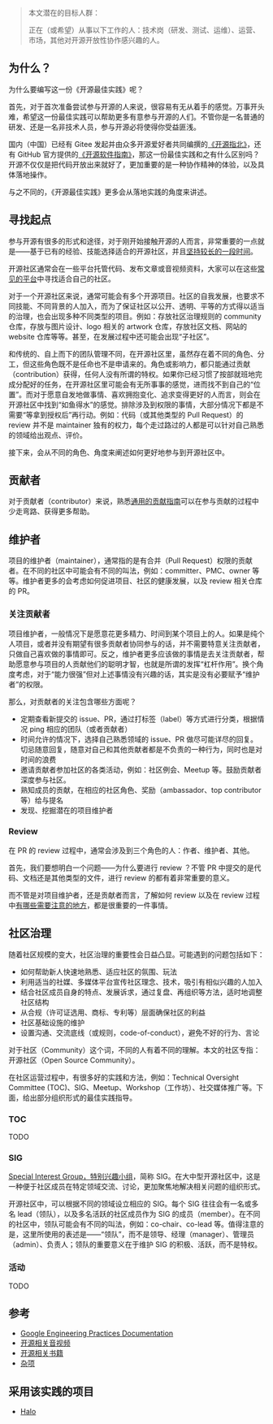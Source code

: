 > 本文潜在的目标人群：
>
> 正在（或希望）从事以下工作的人：技术岗（研发、测试、运维）、运营、市场，其他对开源开放性协作感兴趣的人。

## 为什么？

为什么要编写这一份《开源最佳实践》呢？

首先，对于首次准备尝试参与开源的人来说，很容易有无从着手的感觉。万事开头难，希望这一份最佳实践可以帮助更多有意参与开源的人们。不管你是一名普通的研发、还是一名非技术人员，参与开源必将使得你受益匪浅。

国内（中国）已经有 Gitee 发起并由众多开源爱好者共同编撰的[《开源指北》](https://gitee.com/gitee-community/opensource-guide)，还有 GitHub 官方提供的[《开源软件指南》](https://opensource.guide/zh-hans/)，那这一份最佳实践和之有什么区别吗？开源不仅仅是把代码开放出来就好了，更加重要的是一种协作精神的体验，以及具体落地操作。

与之不同的，《开源最佳实践》更多会从落地实践的角度来讲述。

## 寻找起点

参与开源有很多的形式和途径，对于刚开始接触开源的人而言，非常重要的一点就是——基于已有的经验、技能选择适合的开源社区，并且[坚持较长的一段时间](insist.md)。

开源社区通常会在一些平台托管代码、发布文章或音视频资料，大家可以在这些[常见的平台](platforms.md)中寻找适合自己的社区。

对于一个开源社区来说，通常可能会有多个开源项目。社区的自我发展，也要求不同技能、不同背景的人加入，而为了保证社区以公开、透明、平等的方式得以适当的治理，也会出现多种不同类型的项目。例如：存放社区治理规则的 community 仓库，存放与图片设计、logo 相关的 artwork 仓库，存放社区文档、网站的 website 仓库等等。甚至，在发展过程中还可能会出现“子社区”。

和传统的、自上而下的团队管理不同，在开源社区里，虽然存在着不同的角色、分工，但这些角色既不是任命也不是申请来的。角色或影响力，都只能通过贡献（contribution）获得，任何人没有所谓的特权。如果你已经习惯了按部就班地完成分配好的任务，在开源社区里可能会有无所事事的感觉，进而找不到自己的“位置”。而对于愿意自发地做事情、喜欢拥抱变化、追求变得更好的人而言，则会在开源社区中找到“如鱼得水”的感觉。排除涉及到权限的事情，大部分情况下都是不需要“等拿到授权后”再行动。例如：代码（或其他类型的 Pull Request）的 review 并不是 maintainer 独有的权力，每个走过路过的人都是可以针对自己熟悉的领域给出观点、评价。

接下来，会从不同的角色、角度来阐述如何更好地参与到开源社区中。

## 贡献者

对于贡献者（contributor）来说，熟悉[通用的贡献指南](how-to-contribute.md)可以在参与贡献的过程中少走弯路、获得更多帮助。

## 维护者

项目的维护者（maintainer），通常指的是有合并（Pull Request）权限的贡献者。在不同的社区中可能会有不同的叫法，例如：committer、PMC、owner 等等。维护者更多的会考虑如何促进项目、社区的健康发展，以及 review 相关仓库的 PR。

### 关注贡献者

项目维护者，一般情况下是愿意花更多精力、时间到某个项目上的人。如果是纯个人项目，或者并没有期望有很多贡献者协同参与的话，并不需要特意关注贡献者，只做自己喜欢做的事情即可。反之，维护者更多应该做的事情是去关注贡献者，帮助愿意参与项目的人贡献他们的聪明才智，也就是所谓的发挥“杠杆作用”。换个角度考虑，对于“能力很强”但对上述事情没有兴趣的话，其实是没有必要赋予“维护者”的权限。

那么，对贡献者的关注包含哪些方面呢？

* 定期查看新提交的 issue、PR，通过打标签（label）等方式进行分类，根据情况 ping 相应的团队（或者贡献者）
* 时间允许的情况下，选择自己熟悉领域的 issue、PR 做尽可能详尽的回复。切忌随意回复，随意对自己和其他贡献者都是不负责的一种行为，同时也是对时间的浪费
* 邀请贡献者参加社区的各类活动，例如：社区例会、Meetup 等。鼓励贡献者深度参与社区。
* 熟知成员的贡献，在相应的社区角色、奖励（ambassador、top contributor 等）给与提名
* 发现、挖掘潜在的项目维护者

### Review

在 PR 的 review 过程中，通常会涉及到三个角色的人：作者、维护者、其他。

首先，我们要想明白一个问题——为什么要进行 review ？不管 PR 中提交的是代码、文档还是其他类型的文件，进行 review 的都有着非常重要的意义。

而不管是对项目维护者，还是贡献者而言，了解如何 review 以及在 review 过程中[有哪些需要注意的地方](review.md)，都是很重要的一件事情。

## 社区治理

随着社区规模的变大，社区治理的重要性会日益凸显。可能遇到的问题包括如下：

* 如何帮助新人快速地熟悉、适应社区的氛围、玩法
* 利用适当的社媒、多媒体平台宣传社区理念、技术，吸引有相似兴趣的人加入
* 结合社区成员自身的特点、发展诉求，通过复盘、再组织等方法，适时地调整社区结构
* 从合规（许可证选用、商标、专利等）层面确保社区的利益
* 社区基础设施的维护
* 设置沟通、交流底线（或规则，code-of-conduct），避免不好的行为、言论

对于社区（Community）这个词，不同的人有着不同的理解。本文的社区专指：开源社区（Open Source Community）。

在社区运营过程中，有很多好的实践和方法，例如：Technical Oversight Committee (TOC)、SIG、Meetup、Workshop（工作坊）、社交媒体推广等。下面，给出部分组织形式的最佳实践指导。

### TOC

TODO

### SIG

[Special Interest Group，特别兴趣小组](sig.md)，简称 SIG。在大中型开源社区中，这是一种便于社区成员在特定领域交流、讨论，更加聚焦地解决相关问题的组织形式。

开源社区中，可以根据不同的领域设立相应的 SIG。每个 SIG 往往会有一名或多名 lead（领队），以及多名活跃的社区成员作为 SIG 的成员（member）。在不同的社区中，领队可能会有不同的叫法，例如：co-chair、co-lead 等。值得注意的是，这里所使用的表述是——“领队”，而不是领导、经理（manager）、管理员（admin）、负责人；领队的重要意义在于维护 SIG 的积极、活跃，而不是特权。

### 活动

TODO

## 参考

* [Google Engineering Practices Documentation](https://github.com/google/eng-practices)
* [开源相关音视频](audios-and-videos.md)
* [开源相关书籍](books.md)
* [杂项](others.md)

## 采用该实践的项目

* [Halo](https://github.com/halo-dev/halo)
